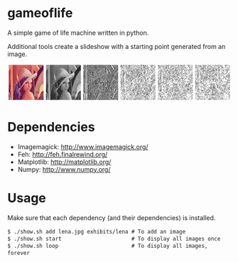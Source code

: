 gameoflife
==========

A simple game of life machine written in python.

Additional tools create a slideshow with a starting point generated from an image.

![An example of the slideshow](/montage.png)

Dependencies
=============

  * Imagemagick: http://www.imagemagick.org/
  * Feh: http://feh.finalrewind.org/
  * Matplotlib: http://matplotlib.org/
  * Numpy: http://www.numpy.org/

Usage
======

Make sure that each dependency (and their dependencies) is installed.

```
$ ./show.sh add lena.jpg exhibits/lena # To add an image
$ ./show.sh start                      # To display all images once
$ ./show.sh loop                       # To display all images, forever
```

